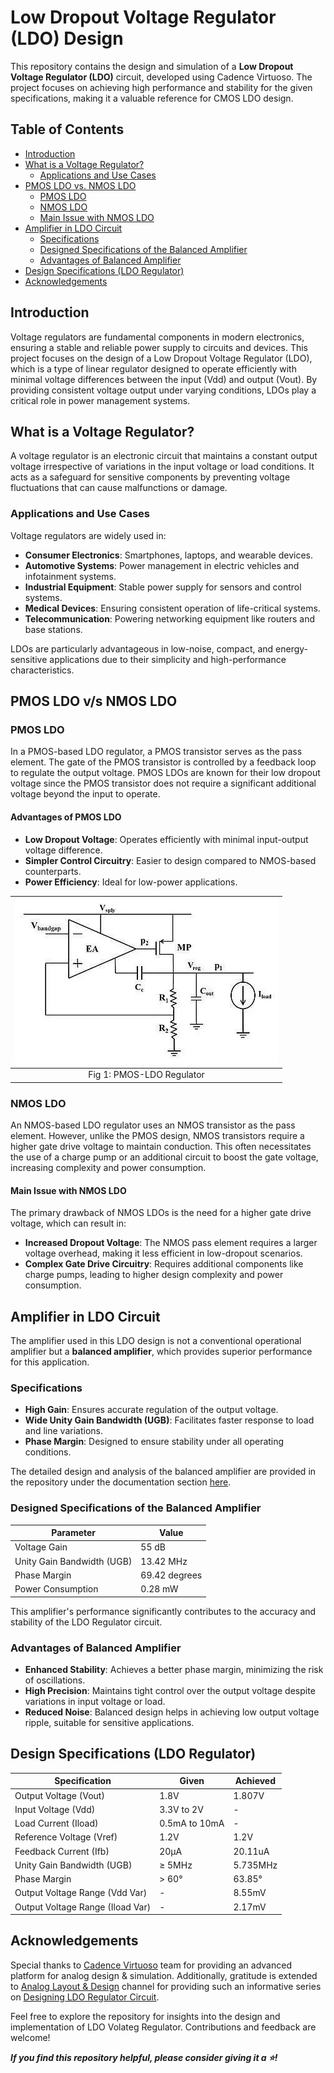 # Low Dropout Voltage Regulator (LDO) Design

This repository contains the design and simulation of a **Low Dropout Voltage Regulator (LDO)** circuit, developed using Cadence Virtuoso. The project focuses on achieving high performance and stability for the given specifications, making it a valuable reference for CMOS LDO design.

## Table of Contents
- [Introduction](#introduction)
- [What is a Voltage Regulator?](#what-is-a-voltage-regulator)
  - [Applications and Use Cases](#applications-and-use-cases)
- [PMOS LDO vs. NMOS LDO](#pmos-ldo-vs-nmos-ldo)
  - [PMOS LDO](#pmos-ldo)
  - [NMOS LDO](#nmos-ldo)
  - [Main Issue with NMOS LDO](#main-issue-with-nmos-ldo)
- [Amplifier in LDO Circuit](#amplifier-in-ldo-circuit)
  - [Specifications](#specifications)
  - [Designed Specifications of the Balanced Amplifier](#Designed-Specifications-of-the-Balanced-Amplifier)
  - [Advantages of Balanced Amplifier](#advantages-of-balanced-amplifier)
- [Design Specifications (LDO Regulator)](#design-specifications-(LDO-Regulator))
- [Acknowledgements](#acknowledgements)

## Introduction
Voltage regulators are fundamental components in modern electronics, ensuring a stable and reliable power supply to circuits and devices. This project focuses on the design of a Low Dropout Voltage Regulator (LDO), which is a type of linear regulator designed to operate efficiently with minimal voltage differences between the input (Vdd) and output (Vout). By providing consistent voltage output under varying conditions, LDOs play a critical role in power management systems.

## What is a Voltage Regulator?
A voltage regulator is an electronic circuit that maintains a constant output voltage irrespective of variations in the input voltage or load conditions. It acts as a safeguard for sensitive components by preventing voltage fluctuations that can cause malfunctions or damage.

### Applications and Use Cases
Voltage regulators are widely used in:
- **Consumer Electronics**: Smartphones, laptops, and wearable devices.
- **Automotive Systems**: Power management in electric vehicles and infotainment systems.
- **Industrial Equipment**: Stable power supply for sensors and control systems.
- **Medical Devices**: Ensuring consistent operation of life-critical systems.
- **Telecommunication**: Powering networking equipment like routers and base stations.

LDOs are particularly advantageous in low-noise, compact, and energy-sensitive applications due to their simplicity and high-performance characteristics.

## PMOS LDO v/s NMOS LDO

### PMOS LDO
In a PMOS-based LDO regulator, a PMOS transistor serves as the pass element. The gate of the PMOS transistor is controlled by a feedback loop to regulate the output voltage. PMOS LDOs are known for their low dropout voltage since the PMOS transistor does not require a significant additional voltage beyond the input to operate.

#### Advantages of PMOS LDO
- **Low Dropout Voltage**: Operates efficiently with minimal input-output voltage difference.
- **Simpler Control Circuitry**: Easier to design compared to NMOS-based counterparts.
- **Power Efficiency**: Ideal for low-power applications.

| ![PMOS LDO](https://github.com/HarshitSri-Analog/Low-Drop-Out-Voltage-Regulator/blob/main/Schematics%20%26%20Simulation/PMOS%20LDO%20ckt.png) | 
| :---: | 
| Fig 1: PMOS-LDO Regulator |

### NMOS LDO
An NMOS-based LDO regulator uses an NMOS transistor as the pass element. However, unlike the PMOS design, NMOS transistors require a higher gate drive voltage to maintain conduction. This often necessitates the use of a charge pump or an additional circuit to boost the gate voltage, increasing complexity and power consumption.

#### Main Issue with NMOS LDO
The primary drawback of NMOS LDOs is the need for a higher gate drive voltage, which can result in:
- **Increased Dropout Voltage**: The NMOS pass element requires a larger voltage overhead, making it less efficient in low-dropout scenarios.
- **Complex Gate Drive Circuitry**: Requires additional components like charge pumps, leading to higher design complexity and power consumption.

## Amplifier in LDO Circuit
The amplifier used in this LDO design is not a conventional operational amplifier but a **balanced amplifier**, which provides superior performance for this application.

### Specifications
- **High Gain**: Ensures accurate regulation of the output voltage.
- **Wide Unity Gain Bandwidth (UGB)**: Facilitates faster response to load and line variations.
- **Phase Margin**: Designed to ensure stability under all operating conditions.

The detailed design and analysis of the balanced amplifier are provided in the repository under the documentation section [here](https://github.com/HarshitSri-Analog/Low-Drop-Out-Voltage-Regulator/blob/main/Balanced%20Amplifier.pdf). 

### Designed Specifications of the Balanced Amplifier
| **Parameter**       | **Value**       |
|---------------------|-----------------|
| Voltage Gain        | 55 dB          |
| Unity Gain Bandwidth (UGB) | 13.42 MHz    |
| Phase Margin        | 69.42 degrees  |
| Power Consumption   | 0.28 mW        |

This amplifier's performance significantly contributes to the accuracy and stability of the LDO Regulator circuit.

### Advantages of Balanced Amplifier
- **Enhanced Stability**: Achieves a better phase margin, minimizing the risk of oscillations.
- **High Precision**: Maintains tight control over the output voltage despite variations in input voltage or load.
- **Reduced Noise**: Balanced design helps in achieving low output voltage ripple, suitable for sensitive applications.

## Design Specifications (LDO Regulator)

| **Specification**              | **Given**            | **Achieved**         |
|---------------------------------|----------------------|----------------------|
| Output Voltage (Vout)          | 1.8V                | 1.807V              |
| Input Voltage (Vdd)            | 3.3V to 2V          | -                   |
| Load Current (Iload)           | 0.5mA to 10mA       | -                   |
| Reference Voltage (Vref)       | 1.2V                | 1.2V                |
| Feedback Current (Ifb)         | 20µA                | 20.11uA             |
| Unity Gain Bandwidth (UGB)     | ≥ 5MHz              | 5.735MHz            |
| Phase Margin                   | > 60°               | 63.85°              |
| Output Voltage Range (Vdd Var) | -                   | 8.55mV              |
| Output Voltage Range (Iload Var)| -                   | 2.17mV             |

## Acknowledgements
Special thanks to [Cadence Virtuoso](https://www.cadence.com/en_US/home/tools/custom-ic-analog-rf-design/virtuoso-studio.html) team for providing an advanced platform for analog design & simulation. Additionally, gratitude is extended to [Analog Layout & Design](https://youtube.com/@analoglayoutdesign2342?si=MGVNuvAb5QREWzpp) channel for providing such an informative series on [Designing LDO Regulator Circuit](https://youtu.be/kuY9KpJeZW0?si=XeTRorBCeDtmaaFk). 

Feel free to explore the repository for insights into the design and implementation of LDO Volateg Regulator. Contributions and feedback are welcome!

***If you find this repository helpful, please consider giving it a ⭐!***
